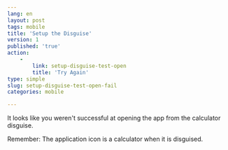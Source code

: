 ```yaml
---
lang: en
layout: post
tags: mobile
title: 'Setup the Disguise'
version: 1
published: 'true'
action:
    -
        link: setup-disguise-test-open
        title: 'Try Again'
type: simple
slug: setup-disguise-test-open-fail
categories: mobile

---
```


It looks like you weren't successful at opening the app from the calculator disguise.

Remember: The application icon is a calculator when it is disguised.